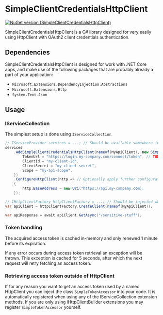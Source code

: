 # SimpleClientCredentialsHttpClient
[![NuGet version (SimpleClientCredentialsHttpClient)](https://img.shields.io/nuget/v/SimpleClientCredentialsHttpClient.svg?style=flat-square)](https://www.nuget.org/packages/SimpleClientCredentialsHttpClient/)

SimpleClientCredentialsHttpClient is a C# library designed for very easily using HttpClient with OAuth2 client credentials authentication.

## Dependencies
SimpleClientCredentialsHttpClient is designed for work with .NET Core apps, and make use of the following packages that are probably already a part of your application:
* `Microsoft.Extensions.DependencyInjection.Abstractions`
* `Microsoft.Extensions.Http`
* `System.Text.Json`

## Usage

### IServiceCollection

The simplest setup is done using `IServiceCollection`.

```csharp
// IServiceProvider services = ...; // Should be available somewhere in your Startup.cs or Program.cs
services
    .AddSimpleClientCredentialsHttpClient(nameof(MyApiClient), new SimpleOptions() { // This will apply an Authorization header to requests from HttpClient with name 'MyApiClient'
        TokenUrl = "https://login.my-company.com/connect/token", // TODO Fetch settings from config
        ClientId = "my-client-id",
        ClientSecret = "my-client-secret",
        Scope = "my-api-scope",
    })
    .ConfigureHttpClient(http => // Optionally apply further configuration to the HttpClient
    {
        http.BaseAddress = new Uri("https://api.my-company.com);
    });

// IHttpClientFactory httpClientFactory = ...; // Should be injected where you need to use the API Client
var apiClient = httpClientFactory.CreateClient(nameof(MyApiClient));

var apiResponse = await apiClient.GetAsync("/sensitive-stuff");
```

### Token handling

The acquired access token is cached in-memory and only renewed 1 minute before its expiration.

If any error occurs during access token retrieval an exception will be thrown. This exception is cached for 5 seconds, after which the next request will retry fetching an access token.

### Retrieving access token outside of HttpClient

If for any reason you want to get an access token used by a named HttpClient you can inject the class `SimpleTokenAccessor` into your code. It is automatically registered when using any of the IServiceCollection extension methods. If you are only using IHttpClientBuilder extensions you may register `SimpleTokenAccessor` yourself.